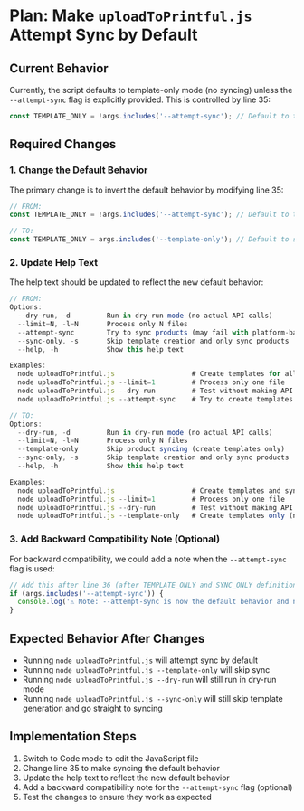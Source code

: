# Plan: Make `uploadToPrintful.js` Attempt Sync by Default

## Current Behavior

Currently, the script defaults to template-only mode (no syncing) unless the `--attempt-sync` flag is explicitly provided. This is controlled by line 35:

```javascript
const TEMPLATE_ONLY = !args.includes('--attempt-sync'); // Default to template-only mode
```

## Required Changes

### 1. Change the Default Behavior

The primary change is to invert the default behavior by modifying line 35:

```javascript
// FROM:
const TEMPLATE_ONLY = !args.includes('--attempt-sync'); // Default to template-only mode

// TO:
const TEMPLATE_ONLY = args.includes('--template-only'); // Default to syncing unless explicitly overridden
```

### 2. Update Help Text

The help text should be updated to reflect the new default behavior:

```javascript
// FROM:
Options:
  --dry-run, -d         Run in dry-run mode (no actual API calls)
  --limit=N, -l=N       Process only N files
  --attempt-sync        Try to sync products (may fail with platform-based stores)
  --sync-only, -s       Skip template creation and only sync products
  --help, -h            Show this help text

Examples:
  node uploadToPrintful.js                   # Create templates for all files
  node uploadToPrintful.js --limit=1         # Process only one file
  node uploadToPrintful.js --dry-run         # Test without making API calls
  node uploadToPrintful.js --attempt-sync    # Try to create templates and sync products

// TO:
Options:
  --dry-run, -d         Run in dry-run mode (no actual API calls)
  --limit=N, -l=N       Process only N files
  --template-only       Skip product syncing (create templates only)
  --sync-only, -s       Skip template creation and only sync products
  --help, -h            Show this help text

Examples:
  node uploadToPrintful.js                   # Create templates and sync products
  node uploadToPrintful.js --limit=1         # Process only one file
  node uploadToPrintful.js --dry-run         # Test without making API calls
  node uploadToPrintful.js --template-only   # Create templates only (no syncing)
```

### 3. Add Backward Compatibility Note (Optional)

For backward compatibility, we could add a note when the `--attempt-sync` flag is used:

```javascript
// Add this after line 36 (after TEMPLATE_ONLY and SYNC_ONLY definitions)
if (args.includes('--attempt-sync')) {
  console.log('⚠️ Note: --attempt-sync is now the default behavior and no longer needed');
}
```

## Expected Behavior After Changes

- Running `node uploadToPrintful.js` will attempt sync by default
- Running `node uploadToPrintful.js --template-only` will skip sync
- Running `node uploadToPrintful.js --dry-run` will still run in dry-run mode
- Running `node uploadToPrintful.js --sync-only` will still skip template generation and go straight to syncing

## Implementation Steps

1. Switch to Code mode to edit the JavaScript file
2. Change line 35 to make syncing the default behavior
3. Update the help text to reflect the new default behavior
4. Add a backward compatibility note for the `--attempt-sync` flag (optional)
5. Test the changes to ensure they work as expected